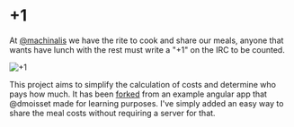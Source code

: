+1
===

At [@machinalis](https://twitter.com/machinalis) we have the 
rite to cook and share our meals, anyone that wants have lunch 
with the rest must write a "+1" on the IRC to be counted.


![+1](http://i.imgur.com/93tPJCw.png)


This project aims to simplify the calculation of costs and determine
who pays how much.
It has been [forked](https://github.com/dmoisset/almuerzomatic) from 
an example angular app that @dmoisset made for learning purposes.
I've simply added an easy way to share the meal costs without requiring 
a server for that.
